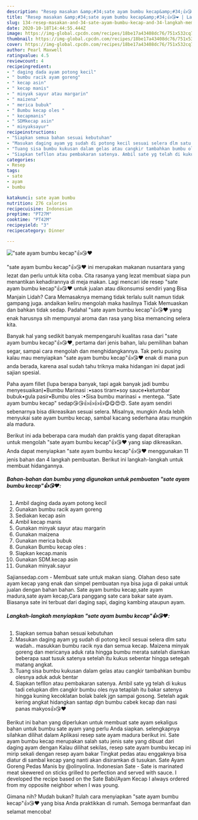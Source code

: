 ```yaml
---
description: "Resep masakan &amp;#34;sate ayam bumbu kecap&amp;#34;👍😘❤️ | Langkah Membuat &amp;#34;sate ayam bumbu kecap&amp;#34;👍😘❤️ Yang Paling Enak"
title: "Resep masakan &amp;#34;sate ayam bumbu kecap&amp;#34;👍😘❤️ | Langkah Membuat &amp;#34;sate ayam bumbu kecap&amp;#34;👍😘❤️ Yang Paling Enak"
slug: 134-resep-masakan-and-34-sate-ayam-bumbu-kecap-and-34-langkah-membuat-and-34-sate-ayam-bumbu-kecap-and-34-yang-paling-enak
date: 2020-10-18T14:44:55.444Z
image: https://img-global.cpcdn.com/recipes/18be17a43408dc76/751x532cq70/sate-ayam-bumbu-kecap👍😘❤️-foto-resep-utama.jpg
thumbnail: https://img-global.cpcdn.com/recipes/18be17a43408dc76/751x532cq70/sate-ayam-bumbu-kecap👍😘❤️-foto-resep-utama.jpg
cover: https://img-global.cpcdn.com/recipes/18be17a43408dc76/751x532cq70/sate-ayam-bumbu-kecap👍😘❤️-foto-resep-utama.jpg
author: Pearl Maxwell
ratingvalue: 4.5
reviewcount: 4
recipeingredient:
- " daging dada ayam potong kecil"
- " bumbu racik ayam goreng"
- " kecap asin"
- " kecap manis"
- " minyak sayur atau margarin"
- " maizena"
- " merica bubuk"
- " Bumbu kecap oles "
- " kecapmanis"
- " SDMkecap asin"
- " minyaksayur"
recipeinstructions:
- "Siapkan semua bahan sesuai kebutuhan"
- "Masukan daging ayam yg sudah di potong kecil sesuai selera dlm satu wadah.. masukkan bumbu racik nya dan semua kecap. Maizena minyak goreng dan mericanya aduk rata hingga bumbu merata satelah diamkan beberapa saat tusuk satenya setelah itu kukus sebentar hingga setegah matang angkat."
- "Tuang sisa bumbu kukusan dalam gelas atau cangkir tambahkan bumbu olesnya aduk aduk bentar"
- "Siapkan tefllon atau pembakaran satenya. Ambil sate yg telah di kukus tadi celupkan dlm cangkir bumbu oles nya tetaplah itu bakar satenya hingga kuning kecoklatan bolak balek jgn sampai gosong. Setelah agak kering angkat hidangkan santap dgn bumbu cabek kecap dan nasi panas makyos👍😘❤️"
categories:
- Resep
tags:
- sate
- ayam
- bumbu

katakunci: sate ayam bumbu 
nutrition: 276 calories
recipecuisine: Indonesian
preptime: "PT27M"
cooktime: "PT42M"
recipeyield: "3"
recipecategory: Dinner

---
```



![&#34;sate ayam bumbu kecap&#34;👍😘❤️](https://img-global.cpcdn.com/recipes/18be17a43408dc76/751x532cq70/sate-ayam-bumbu-kecap👍😘❤️-foto-resep-utama.jpg)


&#34;sate ayam bumbu kecap&#34;👍😘❤️ ini merupakan makanan nusantara yang lezat dan perlu untuk kita coba. Cita rasanya yang lezat membuat siapa pun menantikan kehadirannya di meja makan.
Lagi mencari ide resep &#34;sate ayam bumbu kecap&#34;👍😘❤️ untuk jualan atau dikonsumsi sendiri yang Bisa Manjain Lidah? Cara Memasaknya memang tidak terlalu sulit namun tidak gampang juga. andaikan keliru mengolah maka hasilnya Tidak Memuaskan dan bahkan tidak sedap. Padahal &#34;sate ayam bumbu kecap&#34;👍😘❤️ yang enak harusnya sih mempunyai aroma dan rasa yang bisa memancing selera kita.

Banyak hal yang sedikit banyak mempengaruhi kualitas rasa dari &#34;sate ayam bumbu kecap&#34;👍😘❤️, pertama dari jenis bahan, lalu pemilihan bahan segar, sampai cara mengolah dan menghidangkannya. Tak perlu pusing kalau mau menyiapkan &#34;sate ayam bumbu kecap&#34;👍😘❤️ enak di mana pun anda berada, karena asal sudah tahu triknya maka hidangan ini dapat jadi sajian spesial.

Paha ayam fillet (lupa berapa banyak, tapi agak banyak jadi bumbu menyesuaikan)•Bumbu Marinasi :•saos tiram•soy sauce•ketumbar bubuk•gula pasir•Bumbu oles :•Sisa bumbu marinasi + mentega. &#34;Sate ayam bumbu kecap&#34; sedap😘😘👍👍👍👍😋😋😍😍. Sate ayam sendiri sebenarnya bisa dikreasikan sesuai selera. Misalnya, mungkin Anda lebih menyukai sate ayam bumbu kecap, sambal kacang sederhana atau mungkin ala madura.


Berikut ini ada beberapa cara mudah dan praktis yang dapat diterapkan untuk mengolah &#34;sate ayam bumbu kecap&#34;👍😘❤️ yang siap dikreasikan. Anda dapat menyiapkan &#34;sate ayam bumbu kecap&#34;👍😘❤️ menggunakan 11 jenis bahan dan 4 langkah pembuatan. Berikut ini langkah-langkah untuk membuat hidangannya.

<!--inarticleads1-->

##### Bahan-bahan dan bumbu yang digunakan untuk pembuatan &#34;sate ayam bumbu kecap&#34;👍😘❤️:

1. Ambil  daging dada ayam potong kecil
1. Gunakan  bumbu racik ayam goreng
1. Sediakan  kecap asin
1. Ambil  kecap manis
1. Gunakan  minyak sayur atau margarin
1. Gunakan  maizena
1. Gunakan  merica bubuk
1. Gunakan  Bumbu kecap oles :
1. Siapkan  kecap.manis
1. Gunakan  SDM.kecap asin
1. Gunakan  minyak.sayur


Sajiansedap.com - Membuat sate untuk makan siang. Olahan deso sate ayam kecap yang enak dan simpel pembuatan nya bisa juga di pakai untuk jualan dengan bahan bahan. Sate ayam bumbu kecap,sate ayam madura,sate ayam kecap,Cara panggang sate cara bakar sate ayam. Biasanya sate ini terbuat dari daging sapi, daging kambing ataupun ayam. 

<!--inarticleads2-->

##### Langkah-langkah menyiapkan &#34;sate ayam bumbu kecap&#34;👍😘❤️:

1. Siapkan semua bahan sesuai kebutuhan
1. Masukan daging ayam yg sudah di potong kecil sesuai selera dlm satu wadah.. masukkan bumbu racik nya dan semua kecap. Maizena minyak goreng dan mericanya aduk rata hingga bumbu merata satelah diamkan beberapa saat tusuk satenya setelah itu kukus sebentar hingga setegah matang angkat.
1. Tuang sisa bumbu kukusan dalam gelas atau cangkir tambahkan bumbu olesnya aduk aduk bentar
1. Siapkan tefllon atau pembakaran satenya. Ambil sate yg telah di kukus tadi celupkan dlm cangkir bumbu oles nya tetaplah itu bakar satenya hingga kuning kecoklatan bolak balek jgn sampai gosong. Setelah agak kering angkat hidangkan santap dgn bumbu cabek kecap dan nasi panas makyos👍😘❤️


Berikut ini bahan yang diperlukan untuk membuat sate ayam sekaligus bahan untuk bumbu sate ayam yang perlu Anda siapkan. selengkapnya silahkan dilihat dalam Aplikasi resep sate ayam madura berikut ini. Sate ayam bumbu kecap merupakan salah satu jenis sate yang dibuat dari daging ayam dengan Kalau dilihat sekilas, resep sate ayam bumbu kecap ini mirip sekali dengan resep ayam bakar Tingkat pedas atau enggaknya bisa diatur di sambal kecap yang nanti akan disiramkan di tusukan. Sate Ayam Goreng Pedas Manis by @olinyolina. Indonesian Sate - Sate is marinated meat skewered on sticks grilled to perfection and served with sauce. I developed the recipe based on the Sate Babi/Ayam Kecap I always ordered from my opposite neighbor when I was young. 

Gimana nih? Mudah bukan? Itulah cara menyiapkan &#34;sate ayam bumbu kecap&#34;👍😘❤️ yang bisa Anda praktikkan di rumah. Semoga bermanfaat dan selamat mencoba!
